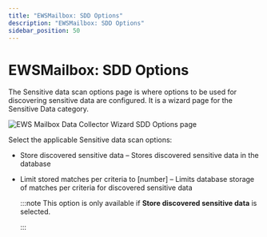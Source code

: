 ```yaml
---
title: "EWSMailbox: SDD Options"
description: "EWSMailbox: SDD Options"
sidebar_position: 50
---
```


# EWSMailbox: SDD Options

The Sensitive data scan options page is where options to be used for discovering sensitive data are
configured. It is a wizard page for the Sensitive Data category.

![EWS Mailbox Data Collector Wizard SDD Options page](/images/accessanalyzer/12.0/admin/datacollector/ewsmailbox/sddoptions.webp)

Select the applicable Sensitive data scan options:

- Store discovered sensitive data – Stores discovered sensitive data in the database
- Limit stored matches per criteria to [number] – Limits database storage of matches per criteria
  for discovered sensitive data

    :::note
    This option is only available if **Store discovered sensitive data** is selected.

    :::
